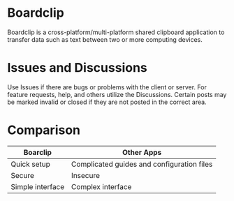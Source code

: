 # Boardclip

Boardclip is a cross-platform/multi-platform shared clipboard application to transfer data such as text between two or more computing devices.

# Issues and Discussions

Use Issues if there are bugs or problems with the client or server. For feature requests, help, and others utilize the Discussions. Certain posts may be marked invalid or closed if they are not posted in the correct area. 

# Comparison

| Boarclip | Other Apps |
| --- | --- |
| Quick setup | Complicated guides and configuration files |
| Secure | Insecure |
| Simple interface | Complex interface |

